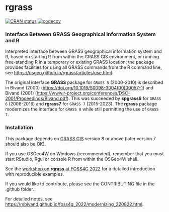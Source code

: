 # rgrass

[![CRAN status](https://www.r-pkg.org/badges/version/rgrass)](https://CRAN.R-project.org/package=rgrass)
[![codecov](https://codecov.io/gh/OSGeo/rgrass/graph/badge.svg?token=IP7nhufbRQ)](https://codecov.io/gh/OSGeo/rgrass)

### Interface Between GRASS Geographical Information System and R

Interpreted interface between GRASS geographical information system and R, based on starting R from within the GRASS GIS environment, or running free-standing R in a temporary or existing GRASS location; the package provides facilities for using all GRASS commands from the R command line, see https://osgeo.github.io/rgrass/articles/use.html.

The original interface **GRASS** package for `GRASS 5` (2000-2010) is described in Bivand (2000) (https://doi.org/10.1016/S0098-3004(00)00057-1) and Bivand (2001) (https://www.r-project.org/conferences/DSC-2001/Proceedings/Bivand.pdf). This was succeeded by **spgrass6** for `GRASS 6` (2006-2016) and **rgrass7** for `GRASS 7` (2015-2023).
The **rgrass** package modernizes the interface for `GRASS 8` while still permitting the use of `GRASS 7`.

### Installation

This package depends on [GRASS GIS](https://grass.osgeo.org/) version 8 or above (later version 7 should also be OK).

If you use OSGeo4W on Windows (recommended), remember that you must start RStudio, Rgui or console R from within the OSGeo4W shell.

See the [workshop on **rgrass** at FOSS4G 2022](https://rsbivand.github.io/foss4g_2022/modernizing_220822.html) for a detailed introduction with reproducible examples.

If you would like to contribute, please see the CONTRIBUTING file in the .github folder.

For detailed notes, see https://rsbivand.github.io/foss4g_2022/modernizing_220822.html.




